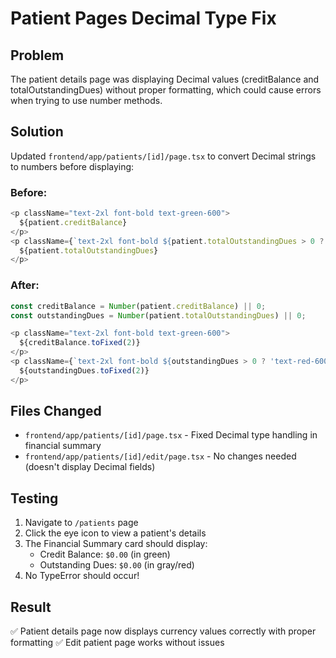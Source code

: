 # Patient Pages Decimal Type Fix

## Problem
The patient details page was displaying Decimal values (creditBalance and totalOutstandingDues) without proper formatting, which could cause errors when trying to use number methods.

## Solution
Updated `frontend/app/patients/[id]/page.tsx` to convert Decimal strings to numbers before displaying:

### Before:
```typescript
<p className="text-2xl font-bold text-green-600">
  ${patient.creditBalance}
</p>
<p className={`text-2xl font-bold ${patient.totalOutstandingDues > 0 ? 'text-red-600' : 'text-gray-600'}`}>
  ${patient.totalOutstandingDues}
</p>
```

### After:
```typescript
const creditBalance = Number(patient.creditBalance) || 0;
const outstandingDues = Number(patient.totalOutstandingDues) || 0;

<p className="text-2xl font-bold text-green-600">
  ${creditBalance.toFixed(2)}
</p>
<p className={`text-2xl font-bold ${outstandingDues > 0 ? 'text-red-600' : 'text-gray-600'}`}>
  ${outstandingDues.toFixed(2)}
</p>
```

## Files Changed
- `frontend/app/patients/[id]/page.tsx` - Fixed Decimal type handling in financial summary
- `frontend/app/patients/[id]/edit/page.tsx` - No changes needed (doesn't display Decimal fields)

## Testing
1. Navigate to `/patients` page
2. Click the eye icon to view a patient's details
3. The Financial Summary card should display:
   - Credit Balance: `$0.00` (in green)
   - Outstanding Dues: `$0.00` (in gray/red)
4. No TypeError should occur!

## Result
✅ Patient details page now displays currency values correctly with proper formatting
✅ Edit patient page works without issues
